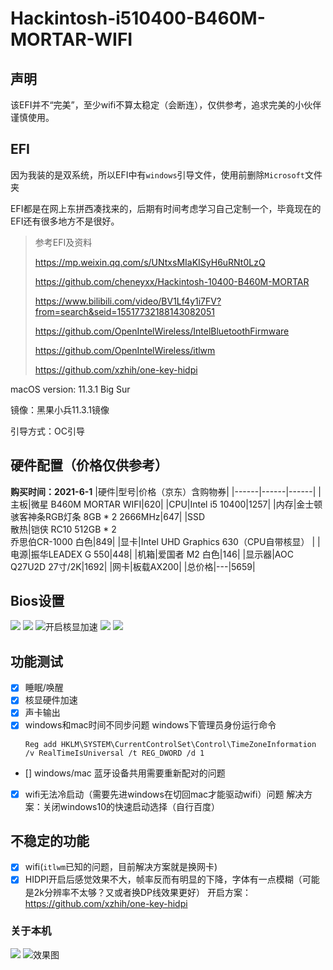 # Hackintosh-i510400-B460M-MORTAR-WIFI

## 声明
该EFI并不“完美”，至少wifi不算太稳定（会断连），仅供参考，追求完美的小伙伴谨慎使用。

## EFI 
因为我装的是双系统，所以EFI中有`windows`引导文件，使用前删除`Microsoft`文件夹

EFI都是在网上东拼西凑找来的，后期有时间考虑学习自己定制一个，毕竟现在的EFI还有很多地方不是很好。

> 参考EFI及资料
> 
> https://mp.weixin.qq.com/s/UNtxsMIaKISyH6uRNt0LzQ
> 
> https://github.com/cheneyxx/Hackintosh-10400-B460M-MORTAR
> 
> https://www.bilibili.com/video/BV1Lf4y1i7FV?from=search&seid=15517732188143082051
> 
> https://github.com/OpenIntelWireless/IntelBluetoothFirmware
> 
> https://github.com/OpenIntelWireless/itlwm
> 
> https://github.com/xzhih/one-key-hidpi

macOS version: 11.3.1 Big Sur

镜像：黑果小兵11.3.1镜像

引导方式：OC引导

## 硬件配置（价格仅供参考）
**购买时间：2021-6-1**
|硬件|型号|价格（京东）含购物券|
|------|------|------|
|主板|微星 B460M MORTAR WIFI|620|
|CPU|Intel i5 10400|1257|
|内存|金士顿骇客神条RGB灯条 8GB * 2 2666MHz|647|
|SSD <br /> 散热|铠侠 RC10 512GB * 2 <br /> 乔思伯CR-1000 白色|849|
|显卡|Intel UHD Graphics 630（CPU自带核显） |
|电源|振华LEADEX G 550|448|
|机箱|爱国者 M2 白色|146|
|显示器|AOC Q27U2D 27寸/2K|1692|
|网卡|板载AX200|
|总价格|---|5659|

## Bios设置
![](./images/pic1.png)
![](./images/pic2.png)
![开启核显加速](./images/pic3.png)
![](./images/pic4.png)
![](./images/pic5.png)


## 功能测试
- [x] 睡眠/唤醒
- [x] 核显硬件加速
- [x] 声卡输出
- [x] windows和mac时间不同步问题
  windows下管理员身份运行命令
  ```
  Reg add HKLM\SYSTEM\CurrentControlSet\Control\TimeZoneInformation /v RealTimeIsUniversal /t REG_DWORD /d 1
  ```
- [] windows/mac 蓝牙设备共用需要重新配对的问题
- [x] wifi无法冷启动（需要先进windows在切回mac才能驱动wifi）问题
  解决方案：关闭windows10的快速启动选择（自行百度）

## 不稳定的功能
- [x] wifi(`itlwm`已知的问题，目前解决方案就是换网卡)
- [x] HIDPI开启后感觉效果不大，帧率反而有明显的下降，字体有一点模糊（可能是2k分辨率不太够？又或者换DP线效果更好）
  开启方案：https://github.com/xzhih/one-key-hidpi

### 关于本机
![](./images/mac_info.png)
![效果图](./images/1624111106562.png)


